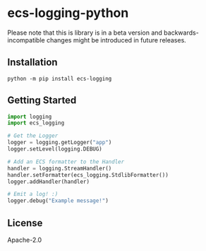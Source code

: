 # ecs-logging-python

Please note that this is library is in a beta version and backwards-incompatible
changes might be introduced in future releases.

## Installation

```console
python -m pip install ecs-logging
```

## Getting Started

```python
import logging
import ecs_logging

# Get the Logger
logger = logging.getLogger("app")
logger.setLevel(logging.DEBUG)

# Add an ECS formatter to the Handler
handler = logging.StreamHandler()
handler.setFormatter(ecs_logging.StdlibFormatter())
logger.addHandler(handler)

# Emit a log! :)
logger.debug("Example message!")
```

## License

Apache-2.0
